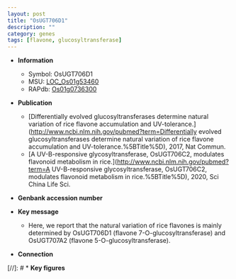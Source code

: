 ```yaml
---
layout: post
title: "OsUGT706D1"
description: ""
category: genes
tags: [flavone, glucosyltransferase]
---
```


* **Information**  
    + Symbol: OsUGT706D1  
    + MSU: [LOC_Os01g53460](http://rice.plantbiology.msu.edu/cgi-bin/ORF_infopage.cgi?orf=LOC_Os01g53460)  
    + RAPdb: [Os01g0736300](http://rapdb.dna.affrc.go.jp/viewer/gbrowse_details/irgsp1?name=Os01g0736300)  

* **Publication**  
    + [Differentially evolved glucosyltransferases determine natural variation of rice flavone accumulation and UV-tolerance.](http://www.ncbi.nlm.nih.gov/pubmed?term=Differentially evolved glucosyltransferases determine natural variation of rice flavone accumulation and UV-tolerance.%5BTitle%5D), 2017, Nat Commun.
    + [A UV-B-responsive glycosyltransferase, OsUGT706C2, modulates flavonoid metabolism in rice.](http://www.ncbi.nlm.nih.gov/pubmed?term=A UV-B-responsive glycosyltransferase, OsUGT706C2, modulates flavonoid metabolism in rice.%5BTitle%5D), 2020, Sci China Life Sci.

* **Genbank accession number**  

* **Key message**  
    + Here, we report that the natural variation of rice flavones is mainly determined by OsUGT706D1 (flavone 7-O-glucosyltransferase) and OsUGT707A2 (flavone 5-O-glucosyltransferase).

* **Connection**  

[//]: # * **Key figures**  


